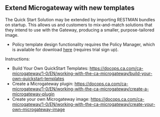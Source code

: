 ## Extend Microgateway with new templates
The Quick Start Solution may be extended by importing RESTMAN bundles on startup. This allows us and customers to mix-and-match solutions that they intend to use with the Gateway, producing a smaller, purpose-tailored image.

* Policy template design functionality requires the Policy Manager, which is available for download [here](https://www-qa.ca.com/us/trials/ca-microgateway.html) (requires trial sign up).

Instructions:
- Build Your Own QuickStart Templates: https://docops.ca.com/ca-microgateway/1-0/EN/working-with-the-ca-microgateway/build-your-own-quickstart-templates
- Create a Microgateway plugin: https://docops.ca.com/ca-microgateway/1-0/EN/working-with-the-ca-microgateway/create-a-microgateway-plugin
- Create your own Microgateway image: https://docops.ca.com/ca-microgateway/1-0/EN/working-with-the-ca-microgateway/create-your-own-microgateway-image
